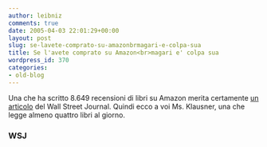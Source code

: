 ```yaml
---
author: leibniz
comments: true
date: 2005-04-03 22:01:29+00:00
layout: post
slug: se-lavete-comprato-su-amazonbrmagari-e-colpa-sua
title: Se l'avete comprato su Amazon<br>magari e' colpa sua
wordpress_id: 370
categories:
- old-blog
---
```


Una che ha scritto 8.649 recensioni di libri su Amazon merita certamente [un articolo](http://www.opinionjournal.com/la/?id=110006483) del Wall Street Journal. Quindi ecco a voi Ms. Klausner, una che legge almeno quattro libri al giorno.  



### WSJ
